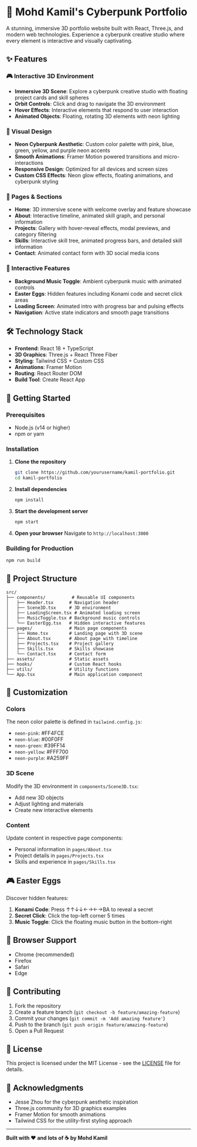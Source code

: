 # 🚀 Mohd Kamil's Cyberpunk Portfolio

A stunning, immersive 3D portfolio website built with React, Three.js, and modern web technologies. Experience a cyberpunk creative studio where every element is interactive and visually captivating.

## ✨ Features

### 🎮 Interactive 3D Environment
- **Immersive 3D Scene**: Explore a cyberpunk creative studio with floating project cards and skill spheres
- **Orbit Controls**: Click and drag to navigate the 3D environment
- **Hover Effects**: Interactive elements that respond to user interaction
- **Animated Objects**: Floating, rotating 3D elements with neon lighting

### 🎨 Visual Design
- **Neon Cyberpunk Aesthetic**: Custom color palette with pink, blue, green, yellow, and purple neon accents
- **Smooth Animations**: Framer Motion powered transitions and micro-interactions
- **Responsive Design**: Optimized for all devices and screen sizes
- **Custom CSS Effects**: Neon glow effects, floating animations, and cyberpunk styling

### 📱 Pages & Sections
- **Home**: 3D immersive scene with welcome overlay and feature showcase
- **About**: Interactive timeline, animated skill graph, and personal information
- **Projects**: Gallery with hover-reveal effects, modal previews, and category filtering
- **Skills**: Interactive skill tree, animated progress bars, and detailed skill information
- **Contact**: Animated contact form with 3D social media icons

### 🎵 Interactive Features
- **Background Music Toggle**: Ambient cyberpunk music with animated controls
- **Easter Eggs**: Hidden features including Konami code and secret click areas
- **Loading Screen**: Animated intro with progress bar and pulsing effects
- **Navigation**: Active state indicators and smooth page transitions

## 🛠️ Technology Stack

- **Frontend**: React 18 + TypeScript
- **3D Graphics**: Three.js + React Three Fiber
- **Styling**: Tailwind CSS + Custom CSS
- **Animations**: Framer Motion
- **Routing**: React Router DOM
- **Build Tool**: Create React App

## 🚀 Getting Started

### Prerequisites
- Node.js (v14 or higher)
- npm or yarn

### Installation

1. **Clone the repository**
   ```bash
   git clone https://github.com/yourusername/kamil-portfolio.git
   cd kamil-portfolio
   ```

2. **Install dependencies**
   ```bash
   npm install
   ```

3. **Start the development server**
   ```bash
   npm start
   ```

4. **Open your browser**
   Navigate to `http://localhost:3000`

### Building for Production

```bash
npm run build
```

## 🎯 Project Structure

```
src/
├── components/          # Reusable UI components
│   ├── Header.tsx      # Navigation header
│   ├── Scene3D.tsx     # 3D environment
│   ├── LoadingScreen.tsx # Animated loading screen
│   ├── MusicToggle.tsx # Background music controls
│   └── EasterEgg.tsx   # Hidden interactive features
├── pages/              # Main page components
│   ├── Home.tsx        # Landing page with 3D scene
│   ├── About.tsx       # About page with timeline
│   ├── Projects.tsx    # Project gallery
│   ├── Skills.tsx      # Skills showcase
│   └── Contact.tsx     # Contact form
├── assets/             # Static assets
├── hooks/              # Custom React hooks
├── utils/              # Utility functions
└── App.tsx             # Main application component
```

## 🎨 Customization

### Colors
The neon color palette is defined in `tailwind.config.js`:
- `neon-pink`: #FF4FCE
- `neon-blue`: #00F0FF
- `neon-green`: #39FF14
- `neon-yellow`: #FFF700
- `neon-purple`: #A259FF

### 3D Scene
Modify the 3D environment in `components/Scene3D.tsx`:
- Add new 3D objects
- Adjust lighting and materials
- Create new interactive elements

### Content
Update content in respective page components:
- Personal information in `pages/About.tsx`
- Project details in `pages/Projects.tsx`
- Skills and experience in `pages/Skills.tsx`

## 🎮 Easter Eggs

Discover hidden features:
1. **Konami Code**: Press ↑↑↓↓←→←→BA to reveal a secret
2. **Secret Click**: Click the top-left corner 5 times
3. **Music Toggle**: Click the floating music button in the bottom-right

## 📱 Browser Support

- Chrome (recommended)
- Firefox
- Safari
- Edge

## 🤝 Contributing

1. Fork the repository
2. Create a feature branch (`git checkout -b feature/amazing-feature`)
3. Commit your changes (`git commit -m 'Add amazing feature'`)
4. Push to the branch (`git push origin feature/amazing-feature`)
5. Open a Pull Request

## 📄 License

This project is licensed under the MIT License - see the [LICENSE](LICENSE) file for details.

## 🙏 Acknowledgments

- Jesse Zhou for the cyberpunk aesthetic inspiration
- Three.js community for 3D graphics examples
- Framer Motion for smooth animations
- Tailwind CSS for the utility-first styling approach

---

**Built with ❤️ and lots of ☕ by Mohd Kamil**
